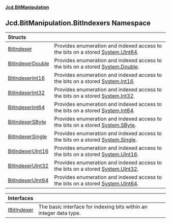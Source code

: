 #### [Jcd.BitManipulation](index.md 'index')

## Jcd.BitManipulation.BitIndexers Namespace

| Structs | |
| :--- | :--- |
| [BitIndexer](Jcd.BitManipulation.BitIndexers.BitIndexer.md 'Jcd.BitManipulation.BitIndexers.BitIndexer') | Provides enumeration and indexed access to the bits on a stored [System.UInt64](https://docs.microsoft.com/en-us/dotnet/api/System.UInt64 'System.UInt64'). |
| [BitIndexerDouble](Jcd.BitManipulation.BitIndexers.BitIndexerDouble.md 'Jcd.BitManipulation.BitIndexers.BitIndexerDouble') | Provides enumeration and indexed access to the bits on a stored [System.Double](https://docs.microsoft.com/en-us/dotnet/api/System.Double 'System.Double'). |
| [BitIndexerInt16](Jcd.BitManipulation.BitIndexers.BitIndexerInt16.md 'Jcd.BitManipulation.BitIndexers.BitIndexerInt16') | Provides enumeration and indexed access to the bits on a stored [System.Int16](https://docs.microsoft.com/en-us/dotnet/api/System.Int16 'System.Int16'). |
| [BitIndexerInt32](Jcd.BitManipulation.BitIndexers.BitIndexerInt32.md 'Jcd.BitManipulation.BitIndexers.BitIndexerInt32') | Provides enumeration and indexed access to the bits on a stored [System.Int32](https://docs.microsoft.com/en-us/dotnet/api/System.Int32 'System.Int32'). |
| [BitIndexerInt64](Jcd.BitManipulation.BitIndexers.BitIndexerInt64.md 'Jcd.BitManipulation.BitIndexers.BitIndexerInt64') | Provides enumeration and indexed access to the bits on a stored [System.Int64](https://docs.microsoft.com/en-us/dotnet/api/System.Int64 'System.Int64'). |
| [BitIndexerSByte](Jcd.BitManipulation.BitIndexers.BitIndexerSByte.md 'Jcd.BitManipulation.BitIndexers.BitIndexerSByte') | Provides enumeration and indexed access to the bits on a stored [System.SByte](https://docs.microsoft.com/en-us/dotnet/api/System.SByte 'System.SByte'). |
| [BitIndexerSingle](Jcd.BitManipulation.BitIndexers.BitIndexerSingle.md 'Jcd.BitManipulation.BitIndexers.BitIndexerSingle') | Provides enumeration and indexed access to the bits on a stored [System.Single](https://docs.microsoft.com/en-us/dotnet/api/System.Single 'System.Single'). |
| [BitIndexerUInt16](Jcd.BitManipulation.BitIndexers.BitIndexerUInt16.md 'Jcd.BitManipulation.BitIndexers.BitIndexerUInt16') | Provides enumeration and indexed access to the bits on a stored [System.UInt16](https://docs.microsoft.com/en-us/dotnet/api/System.UInt16 'System.UInt16'). |
| [BitIndexerUInt32](Jcd.BitManipulation.BitIndexers.BitIndexerUInt32.md 'Jcd.BitManipulation.BitIndexers.BitIndexerUInt32') | Provides enumeration and indexed access to the bits on a stored [System.UInt32](https://docs.microsoft.com/en-us/dotnet/api/System.UInt32 'System.UInt32'). |
| [BitIndexerUInt64](Jcd.BitManipulation.BitIndexers.BitIndexerUInt64.md 'Jcd.BitManipulation.BitIndexers.BitIndexerUInt64') | Provides enumeration and indexed access to the bits on a stored [System.UInt64](https://docs.microsoft.com/en-us/dotnet/api/System.UInt64 'System.UInt64'). |

| Interfaces | |
| :--- | :--- |
| [IBitIndexer](Jcd.BitManipulation.BitIndexers.IBitIndexer.md 'Jcd.BitManipulation.BitIndexers.IBitIndexer') | The basic interface for indexing bits within an integer data type. |
